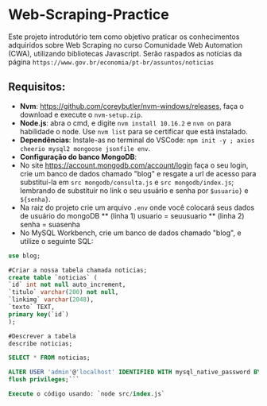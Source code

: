 # Web-Scraping-Practice
Este projeto introdutório tem como objetivo praticar os conhecimentos adquiridos sobre Web Scraping no curso Comunidade Web Automation (CWA), utilizando bibliotecas Javascript. Serão raspados as notícias da página `https://www.gov.br/economia/pt-br/assuntos/noticias` 
## Requisitos:
* **Nvm**: https://github.com/coreybutler/nvm-windows/releases, faça o download e execute o `nvm-setup.zip`.
* **Node.js**: abra o cmd, e digite `nvm install 10.16.2` e `nvm on` para habilidade o node. Use `nvm list` para se certificar que está instalado.
* **Dependências**: Instale-as no terminal do VSCode: `npm init -y ; axios cheerio mysql2 mongoose jsonfile env`.
* **Configuração do banco MongoDB**: 
* No site https://account.mongodb.com/account/login faça o seu login, crie um banco de dados chamado "blog" e resgate a url de acesso para substituí-la em `src mongodb/consulta.js` e `src mongodb/index.js`; lembrando de substituir no link o seu usuário e senha por `$usuario}` e `${senha}`.
* Na raiz do projeto crie um arquivo `.env` onde você colocará seus dados de usuário do mongoDB
** (linha 1) usuario = seuusuario
** (linha 2) senha = suasenha
* No MySQL Workbench, crie um banco de dados chamado "blog", e utilize o seguinte SQL:
 ```sql
use blog;

#Criar a nossa tabela chamada noticias; 
create table `noticias` ( 
`id` int not null auto_increment, 
`titulo` varchar(200) not null, 
`linkimg` varchar(2048), 
`texto` TEXT,
primary key(`id`)
);

#Descrever a tabela
describe noticias;

SELECT * FROM noticias;

ALTER USER 'admin'@'localhost' IDENTIFIED WITH mysql_native_password BY '123456';
flush privileges;```

Execute o código usando: `node src/index.js`
